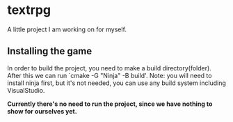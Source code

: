 # textrpg
A little project I am working on for myself.

## Installing the game
In order to build the project, you need to make a build directory(folder). After this we can run `cmake -G "Ninja" -B build'.
Note: you will need to install ninja first, but it's not needed, you can use any build system including VisualStudio.

**Currently there's no need to run the project, since we have nothing to show for ourselves yet.**